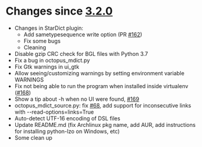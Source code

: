 Changes since [3.2.0](./3.2.0.md)
=================================

-	Changes in StarDict plugin:
	-	Add sametypesequence write option (PR [#162](https://github.com/ilius/pyglossary/pull/162)\)
	-	Fix some bugs
	-	Cleaning
-	Disable gzip CRC check for BGL files with Python 3.7
-	Fix a bug in octopus_mdict.py
-	Fix Gtk warnings in ui_gtk
-	Allow seeing/customizing warnings by setting environment variable WARNINGS
-	Fix not being able to run the program when installed inside virtualenv ([#168](https://github.com/ilius/pyglossary/issues/168)\)
-	Show a tip about -h when no UI were found, [#169](https://github.com/ilius/pyglossary/issues/169)
-	octopus_mdict_source.py: fix [#68](https://github.com/ilius/pyglossary/issues/68), add support for inconsecutive links with --read-options=links=True
-	Auto-detect UTF-16 encoding of DSL files
-	Update README.md (fix Archlinux pkg name, add AUR, add instructions for installing python-lzo on Windows, etc)
-	Some clean up

